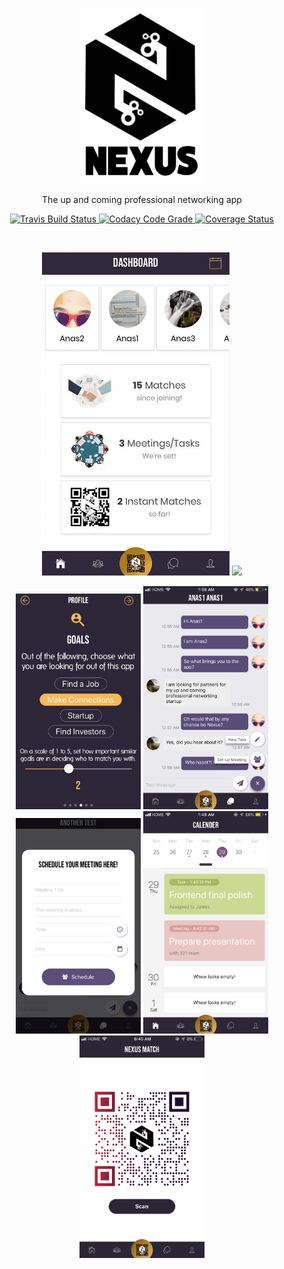 <p align="center" >
  <img width=200 src="static/logo.png"/>
</p>


<p align="center">
 The up and coming professional networking app 
</p>

<p align="center">
  <a href="https://travis-ci.com/kimoantiqe/Nexus">
    <img src="https://travis-ci.com/kimoantiqe/Nexus.svg?branch=master"
      alt="Travis Build Status" />
  </a>

  <a href="https://www.codacy.com/app/Nexus/Nexus?utm_source=github.com&amp;utm_medium=referral&amp;utm_content=kimoantiqe/Nexus&amp;utm_campaign=Badge_Grade">
    <img src="https://api.codacy.com/project/badge/Grade/9e090f0a5cf14a5baf72145d284aa1e1"
      alt="Codacy Code Grade" />
<a href='https://coveralls.io/github/kimoantiqe/Nexus?branch=master'><img src='https://coveralls.io/repos/github/kimoantiqe/Nexus/badge.svg?branch=master&service=github' alt='Coverage Status' /></a>
</p>
<br>

<p align="center" >
  <img width=300 src="static/GIFdashboard.gif"/>
  <img width=300 src="static/GIFmatching.gif"/>
</p>

<p align="center" >
  <img width=200 src="static/profile.png"/>
  <img width=200 src="static/chatting.PNG"/>
  <img width=200 src="static/meeting.png"/>
  <img width=200 src="static/calendar.PNG"/>
  <img width=200 src="static/qr.PNG"/>
</p>



